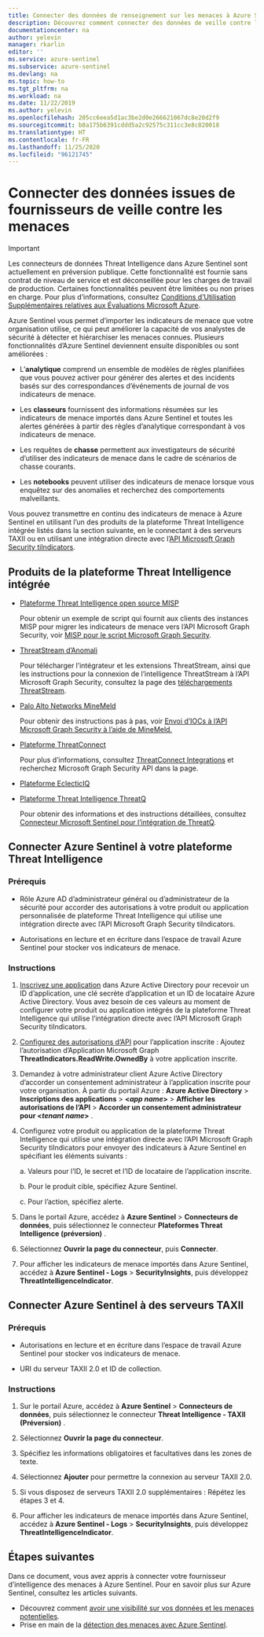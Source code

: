 ```yaml
---
title: Connecter des données de renseignement sur les menaces à Azure Sentinel | Microsoft Docs
description: Découvrez comment connecter des données de veille contre les menaces à Azure Sentinel.
documentationcenter: na
author: yelevin
manager: rkarlin
editor: ''
ms.service: azure-sentinel
ms.subservice: azure-sentinel
ms.devlang: na
ms.topic: how-to
ms.tgt_pltfrm: na
ms.workload: na
ms.date: 11/22/2019
ms.author: yelevin
ms.openlocfilehash: 205cc6eea5d1ac3be2d0e266621067dc8e20d2f9
ms.sourcegitcommit: b8a175b6391cddd5a2c92575c311cc3e8c820018
ms.translationtype: HT
ms.contentlocale: fr-FR
ms.lasthandoff: 11/25/2020
ms.locfileid: "96121745"
---
```

# <a name="connect-data-from-threat-intelligence-providers"></a>Connecter des données issues de fournisseurs de veille contre les menaces

> [!IMPORTANT]
> Les connecteurs de données Threat Intelligence dans Azure Sentinel sont actuellement en préversion publique.
> Cette fonctionnalité est fournie sans contrat de niveau de service et est déconseillée pour les charges de travail de production. Certaines fonctionnalités peuvent être limitées ou non prises en charge. Pour plus d’informations, consultez [Conditions d’Utilisation Supplémentaires relatives aux Évaluations Microsoft Azure](https://azure.microsoft.com/support/legal/preview-supplemental-terms/).

Azure Sentinel vous permet d’importer les indicateurs de menace que votre organisation utilise, ce qui peut améliorer la capacité de vos analystes de sécurité à détecter et hiérarchiser les menaces connues. Plusieurs fonctionnalités d’Azure Sentinel deviennent ensuite disponibles ou sont améliorées :

- L’**analytique** comprend un ensemble de modèles de règles planifiées que vous pouvez activer pour générer des alertes et des incidents basés sur des correspondances d’événements de journal de vos indicateurs de menace.

- Les **classeurs** fournissent des informations résumées sur les indicateurs de menace importés dans Azure Sentinel et toutes les alertes générées à partir des règles d’analytique correspondant à vos indicateurs de menace.

- Les requêtes de **chasse** permettent aux investigateurs de sécurité d’utiliser des indicateurs de menace dans le cadre de scénarios de chasse courants.

- Les **notebooks** peuvent utiliser des indicateurs de menace lorsque vous enquêtez sur des anomalies et recherchez des comportements malveillants.

Vous pouvez transmettre en continu des indicateurs de menace à Azure Sentinel en utilisant l’un des produits de la plateforme Threat Intelligence intégrée listés dans la section suivante, en le connectant à des serveurs TAXII ou en utilisant une intégration directe avec l’[API Microsoft Graph Security tiIndicators](/graph/api/resources/tiindicator).

## <a name="integrated-threat-intelligence-platform-products"></a>Produits de la plateforme Threat Intelligence intégrée

- [Plateforme Threat Intelligence open source MISP](https://www.misp-project.org/)
    
    Pour obtenir un exemple de script qui fournit aux clients des instances MISP pour migrer les indicateurs de menace vers l’API Microsoft Graph Security, voir [MISP pour le script Microsoft Graph Security](https://github.com/microsoftgraph/security-api-solutions/tree/master/Samples/MISP).

- [ThreatStream d’Anomali](https://www.anomali.com/products/threatstream)

    Pour télécharger l’intégrateur et les extensions ThreatStream, ainsi que les instructions pour la connexion de l’intelligence ThreatStream à l’API Microsoft Graph Security, consultez la page des [téléchargements ThreatStream](https://ui.threatstream.com/downloads).

- [Palo Alto Networks MineMeld](https://www.paloaltonetworks.com/products/secure-the-network/subscriptions/minemeld)
    
    Pour obtenir des instructions pas à pas, voir [Envoi d’IOCs à l’API Microsoft Graph Security à l’aide de MineMeld.](https://live.paloaltonetworks.com/t5/MineMeld-Articles/Sending-IOCs-to-the-Microsoft-Graph-Security-API-using-MineMeld/ta-p/258540)

- [Plateforme ThreatConnect](https://threatconnect.com/solution/)

    Pour plus d’informations, consultez [ThreatConnect Integrations](https://threatconnect.com/integrations/) et recherchez Microsoft Graph Security API dans la page.

- [Plateforme EclecticIQ](https://www.eclecticiq.com/solutions)

- [Plateforme Threat Intelligence ThreatQ](https://www.threatq.com/)

    Pour obtenir des informations et des instructions détaillées, consultez [Connecteur Microsoft Sentinel pour l’intégration de ThreatQ](https://appsource.microsoft.com/product/web-apps/threatquotientinc1595345895602.microsoft-sentinel-connector-threatq?src=health&tab=Overview).

## <a name="connect-azure-sentinel-to-your-threat-intelligence-platform"></a>Connecter Azure Sentinel à votre plateforme Threat Intelligence

### <a name="prerequisites"></a>Prérequis  

- Rôle Azure AD d’administrateur général ou d’administrateur de la sécurité pour accorder des autorisations à votre produit ou application personnalisée de plateforme Threat Intelligence qui utilise une intégration directe avec l’API Microsoft Graph Security tiIndicators.

- Autorisations en lecture et en écriture dans l’espace de travail Azure Sentinel pour stocker vos indicateurs de menace.

### <a name="instructions"></a>Instructions

1. [Inscrivez une application](/graph/auth-v2-service#1-register-your-app) dans Azure Active Directory pour recevoir un ID d’application, une clé secrète d’application et un ID de locataire Azure Active Directory. Vous avez besoin de ces valeurs au moment de configurer votre produit ou application intégrés de la plateforme Threat Intelligence qui utilise l’intégration directe avec l’API Microsoft Graph Security tiIndicators.

2. [Configurez des autorisations d’API](/graph/auth-v2-service#2-configure-permissions-for-microsoft-graph) pour l’application inscrite : Ajoutez l’autorisation d’Application Microsoft Graph **ThreatIndicators.ReadWrite.OwnedBy** à votre application inscrite.

3. Demandez à votre administrateur client Azure Active Directory d’accorder un consentement administrateur à l’application inscrite pour votre organisation. À partir du portail Azure : **Azure Active Directory** > **Inscriptions des applications** >  **\<_app name_>**  > **Afficher les autorisations de l’API** > **Accorder un consentement administrateur pour \<_tenant name_>** .

4. Configurez votre produit ou application de la plateforme Threat Intelligence qui utilise une intégration directe avec l’API Microsoft Graph Security tiIndicators pour envoyer des indicateurs à Azure Sentinel en spécifiant les éléments suivants :
    
    a. Valeurs pour l’ID, le secret et l’ID de locataire de l’application inscrite.
    
    b. Pour le produit cible, spécifiez Azure Sentinel.
    
    c. Pour l’action, spécifiez alerte.

5. Dans le portail Azure, accédez à **Azure Sentinel** > **Connecteurs de données**, puis sélectionnez le connecteur **Plateformes Threat Intelligence (préversion)** .

6. Sélectionnez **Ouvrir la page du connecteur**, puis **Connecter**.

7. Pour afficher les indicateurs de menace importés dans Azure Sentinel, accédez à **Azure Sentinel - Logs** > **SecurityInsights**, puis développez **ThreatIntelligenceIndicator**.

## <a name="connect-azure-sentinel-to-taxii-servers"></a>Connecter Azure Sentinel à des serveurs TAXII

### <a name="prerequisites"></a>Prérequis

- Autorisations en lecture et en écriture dans l’espace de travail Azure Sentinel pour stocker vos indicateurs de menace.

- URI du serveur TAXII 2.0 et ID de collection.

### <a name="instructions"></a>Instructions

1. Sur le portail Azure, accédez à **Azure Sentinel** > **Connecteurs de données**, puis sélectionnez le connecteur **Threat Intelligence - TAXII (Préversion)** .

2. Sélectionnez **Ouvrir la page du connecteur**.

3. Spécifiez les informations obligatoires et facultatives dans les zones de texte.

4. Sélectionnez **Ajouter** pour permettre la connexion au serveur TAXII 2.0.

5. Si vous disposez de serveurs TAXII 2.0 supplémentaires : Répétez les étapes 3 et 4.

6. Pour afficher les indicateurs de menace importés dans Azure Sentinel, accédez à **Azure Sentinel - Logs** > **SecurityInsights**, puis développez **ThreatIntelligenceIndicator**.

## <a name="next-steps"></a>Étapes suivantes

Dans ce document, vous avez appris à connecter votre fournisseur d’intelligence des menaces à Azure Sentinel. Pour en savoir plus sur Azure Sentinel, consultez les articles suivants.

- Découvrez comment [avoir une visibilité sur vos données et les menaces potentielles](quickstart-get-visibility.md).
- Prise en main de la [détection des menaces avec Azure Sentinel](./tutorial-detect-threats-built-in.md).